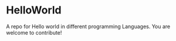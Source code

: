 # HelloWorld
A repo for Hello world in different programming Languages. You are welcome to contribute!
